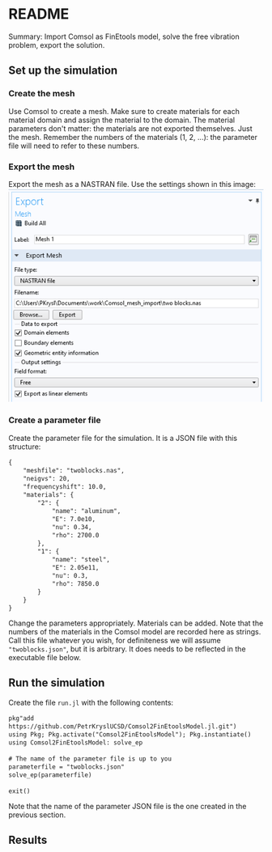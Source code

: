 # README
Summary: Import Comsol as FinEtools model, solve the free vibration problem, export  the solution.

## Set up the simulation

### Create the mesh

Use Comsol to create a mesh. Make sure to create materials for each material domain and  assign the material to the domain. The material parameters don't matter: the materials are not exported themselves. Just the mesh. Remember the numbers of the materials (1, 2, ...): the parameter file  will need to refer to these numbers.

### Export  the mesh

Export the mesh as a NASTRAN file. Use the settings shown in this image:
![Mesh export settings](mesh_export_settings.png)

### Create a parameter file

Create the parameter file for the simulation. It is a JSON file with this structure:
```
{
    "meshfile": "twoblocks.nas",
    "neigvs": 20,
    "frequencyshift": 10.0,
    "materials": {
        "2": {
            "name": "aluminum",
            "E": 7.0e10,
            "nu": 0.34,
            "rho": 2700.0
        },
        "1": {
            "name": "steel",
            "E": 2.05e11,
            "nu": 0.3,
            "rho": 7850.0
        }
    }
}
```
Change the parameters appropriately. Materials can be added. Note that the numbers of the materials in the Comsol model are recorded here as strings. Call this file whatever you wish, for definiteness we will assume `"twoblocks.json"`, but it is arbitrary. It does needs to be reflected in the executable file below.

## Run the simulation

Create the file `run.jl` with the following contents:
```
pkg"add https://github.com/PetrKryslUCSD/Comsol2FinEtoolsModel.jl.git")
using Pkg; Pkg.activate("Comsol2FinEtoolsModel"); Pkg.instantiate()
using Comsol2FinEtoolsModel: solve_ep

# The name of the parameter file is up to you
parameterfile = "twoblocks.json"
solve_ep(parameterfile)

exit()
```
Note that the name of the parameter JSON file is the one created in the previous section.

## Results



